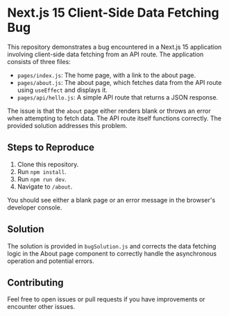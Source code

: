 # Next.js 15 Client-Side Data Fetching Bug

This repository demonstrates a bug encountered in a Next.js 15 application involving client-side data fetching from an API route.  The application consists of three files:

* `pages/index.js`: The home page, with a link to the about page.
* `pages/about.js`: The about page, which fetches data from the API route using `useEffect` and displays it.
* `pages/api/hello.js`: A simple API route that returns a JSON response.

The issue is that the `about` page either renders blank or throws an error when attempting to fetch data. The API route itself functions correctly.  The provided solution addresses this problem.

## Steps to Reproduce

1. Clone this repository.
2. Run `npm install`.
3. Run `npm run dev`.
4. Navigate to `/about`.

You should see either a blank page or an error message in the browser's developer console. 

## Solution

The solution is provided in `bugSolution.js` and corrects the data fetching logic in the About page component to correctly handle the asynchronous operation and potential errors. 

## Contributing

Feel free to open issues or pull requests if you have improvements or encounter other issues.